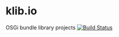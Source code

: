 # klib.io
OSGi bundle library projects
[![Build Status](https://travis-ci.org/peterkir/klib.io.png)](https://travis-ci.org/peterkir/klib.io)
